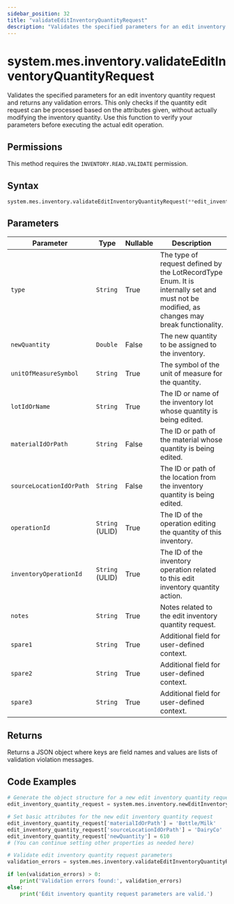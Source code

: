 ```yaml
---
sidebar_position: 32
title: "validateEditInventoryQuantityRequest"
description: "Validates the specified parameters for an edit inventory quantity request and returns any validation errors."
---
```


# system.mes.inventory.validateEditInventoryQuantityRequest

Validates the specified parameters for an edit inventory quantity request and returns any validation errors. This only checks if the quantity edit request can be processed based on the attributes given, without actually modifying the inventory quantity. Use this function to verify your parameters before executing the actual edit operation.


## Permissions

This method requires the `INVENTORY.READ.VALIDATE` permission.

## Syntax

```python
system.mes.inventory.validateEditInventoryQuantityRequest(**edit_inventory_quantity_request)
```

## Parameters

| Parameter                | Type            | Nullable | Description                                                                                                                               |
|--------------------------|-----------------|----------|-------------------------------------------------------------------------------------------------------------------------------------------|
| `type`                   | `String`        | True     | The type of request defined by the LotRecordType Enum. It is internally set and must not be modified, as changes may break functionality. |
| `newQuantity`            | `Double`        | False    | The new quantity to be assigned to the inventory.                                                                                         |
| `unitOfMeasureSymbol`    | `String`        | True     | The symbol of the unit of measure for the quantity.                                                                                       |
| `lotIdOrName`            | `String`        | True     | The ID or name of the inventory lot whose quantity is being edited.                                                                       |
| `materialIdOrPath`       | `String`        | False    | The ID or path of the material whose quantity is being edited.                                                                            |
| `sourceLocationIdOrPath` | `String`        | False    | The ID or path of the location from the inventory quantity is being edited.                                                               |
| `operationId`            | `String` (ULID) | True     | The ID of the operation editing the quantity of this inventory.                                                                           |
| `inventoryOperationId`   | `String` (ULID) | True     | The ID of the inventory operation related to this edit inventory quantity action.                                                         |
| `notes`                  | `String`        | True     | Notes related to the edit inventory quantity request.                                                                                     |
| `spare1`                 | `String`        | True     | Additional field for user-defined context.                                                                                                |
| `spare2`                 | `String`        | True     | Additional field for user-defined context.                                                                                                |
| `spare3`                 | `String`        | True     | Additional field for user-defined context.                                                                                                |

## Returns

Returns a JSON object where keys are field names and values are lists of validation violation messages.

## Code Examples

```python
# Generate the object structure for a new edit inventory quantity request object with no initial arguments
edit_inventory_quantity_request = system.mes.inventory.newEditInventoryQuantityRequest()

# Set basic attributes for the new edit inventory quantity request
edit_inventory_quantity_request['materialIdOrPath'] = 'Bottle/Milk'
edit_inventory_quantity_request['sourceLocationIdOrPath'] = 'DairyCo'
edit_inventory_quantity_request['newQuantity'] = 610
# (You can continue setting other properties as needed here)

# Validate edit inventory quantity request parameters
validation_errors = system.mes.inventory.validateEditInventoryQuantityRequest(**edit_inventory_quantity_request)

if len(validation_errors) > 0:
    print('Validation errors found:', validation_errors)
else:
    print('Edit inventory quantity request parameters are valid.')
```

